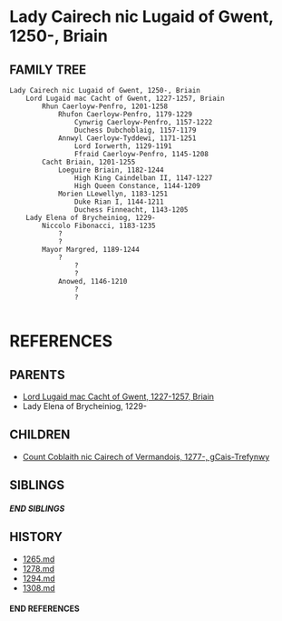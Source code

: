 # Lady Cairech nic Lugaid of Gwent, 1250-, Briain

## FAMILY TREE 
```
Lady Cairech nic Lugaid of Gwent, 1250-, Briain
    Lord Lugaid mac Cacht of Gwent, 1227-1257, Briain
        Rhun Caerloyw-Penfro, 1201-1258
            Rhufon Caerloyw-Penfro, 1179-1229
                Cynwrig Caerloyw-Penfro, 1157-1222            
                Duchess Dubchoblaig, 1157-1179
            Annwyl Caerloyw-Tyddewi, 1171-1251
                Lord Iorwerth, 1129-1191
                Ffraid Caerloyw-Penfro, 1145-1208
        Cacht Briain, 1201-1255
            Loeguire Briain, 1182-1244
                High King Caindelban II, 1147-1227
                High Queen Constance, 1144-1209
            Morien LLewellyn, 1183-1251
                Duke Rian I, 1144-1211
                Duchess Finneacht, 1143-1205
    Lady Elena of Brycheiniog, 1229-
        Niccolo Fibonacci, 1183-1235
            ?
            ?
        Mayor Margred, 1189-1244
            ?
                ?
                ?
            Anowed, 1146-1210
                ?
                ?
        
```


# REFERENCES

## PARENTS 
* [Lord Lugaid mac Cacht of Gwent, 1227-1257, Briain](p/lugaid_mac_cacht_1227.md)
* Lady Elena of Brycheiniog, 1229-

## CHILDREN 
* [Count Coblaith nic Cairech of Vermandois, 1277-, gCais-Trefynwy](p/coblaith_nic_cairech_1277.md)

## SIBLINGS

##### END SIBLINGS  
## HISTORY
* [1265.md](../h/1265.md)
* [1278.md](../h/1278.md)
* [1294.md](../h/1294.md)
* [1308.md](../h/1308.md)

#### END REFERENCES
